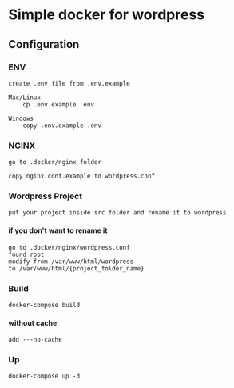 # Simple docker for wordpress

## Configuration

### ENV
    
    create .env file from .env.example

    Mac/Linux
        cp .env.example .env

    Windows 
        copy .env.example .env

### NGINX

    go to .docker/nginx folder

    copy nginx.conf.example to wordpress.conf

### Wordpress Project

    put your project inside src folder and rename it to wordpress

#### if you don't want to rename it

    go to .docker/nginx/wordpress.conf 
    found root
    modify from /var/www/html/wordpress
    to /var/www/html/{project_folder_name}


### Build

    docker-compose build

####  without cache

    add ---no-cache

### Up

    docker-compose up -d